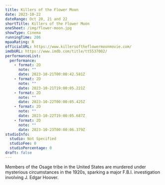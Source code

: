 ```yaml
---
title: Killers of the Flower Moon
date: 2023-10-22
dateRange: Oct 20, 21 and 22
shortTitle: Killers of the Flower Moon
oneSheet: /img/flower-moon.jpg
showType: Cinema
runningTime: 206
mpaaRating: R
officialURL: https://www.killersoftheflowermoonmovie.com/
imdbURL: https://www.imdb.com/title/tt5537002/
performanceList:
  performance:
    - format: 2D
      note: ""
      date: 2023-10-21T00:00:42.581Z
    - format: 2D
      note: ""
      date: 2023-10-21T19:00:05.221Z
    - format: 2D
      note: ""
      date: 2023-10-22T00:00:05.425Z
    - format: 2D
      note: ""
      date: 2023-10-22T19:00:05.687Z
    - format: 2D
      note: ""
      date: 2023-10-23T00:00:06.379Z
studioInfo:
  studio: Not Specified
  studioFee: 0
  studioPercentage: 0
draft: false
---
```

Members of the Osage tribe in the United States are murdered under mysterious circumstances in the 1920s, sparking a major F.B.I. investigation involving J. Edgar Hoover.